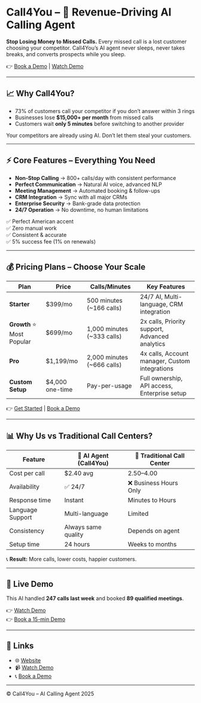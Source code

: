 # Call4You – 🚀 Revenue-Driving AI Calling Agent

**Stop Losing Money to Missed Calls.**
Every missed call is a lost customer choosing your competitor. Call4You’s AI agent never sleeps, never takes breaks, and converts prospects while you sleep.

👉 [Book a Demo](https://call4you.lovable.app) | [Watch Demo](https://call4you.lovable.app)

---

## 📈 Why Call4You?

- 73% of customers call your competitor if you don’t answer within 3 rings
- Businesses lose **$15,000+ per month** from missed calls
- Customers wait **only 5 minutes** before switching to another provider

Your competitors are already using AI. Don’t let them steal your customers.

---

## ⚡ Core Features – Everything You Need

- **Non-Stop Calling** → 800+ calls/day with consistent performance
- **Perfect Communication** → Natural AI voice, advanced NLP
- **Meeting Management** → Automated booking & follow-ups
- **CRM Integration** → Sync with all major CRMs
- **Enterprise Security** → Bank-grade data protection
- **24/7 Operation** → No downtime, no human limitations

✅ Perfect American accent  
✅ Zero manual work  
✅ Consistent & accurate  
✅ 5% success fee (1% on renewals)  

---

## 💰 Pricing Plans – Choose Your Scale

| Plan       | Price       | Calls/Minutes       | Key Features |
|------------|------------|---------------------|--------------|
| **Starter** | $399/mo    | 500 minutes (~166 calls) | 24/7 AI, Multi-language, CRM integration |
| **Growth** ⭐ Most Popular | $699/mo | 1,000 minutes (~333 calls) | 2x calls, Priority support, Advanced analytics |
| **Pro** | $1,199/mo  | 2,000 minutes (~666 calls) | 4x calls, Account manager, Custom integrations |
| **Custom Setup** | $4,000 one-time | Pay-per-usage | Full ownership, API access, Enterprise setup |

👉 [Get Started](https://call4you.lovable.app) | [Book a Demo](https://call4you.lovable.app)

---

## 📊 Why Us vs Traditional Call Centers?

| Feature              | 🤖 AI Agent (Call4You) | 👥 Traditional Call Center |
|-----------------------|------------------------|-----------------------------|
| Cost per call         | $2.40 avg             | $2.50–$4.00                |
| Availability          | ✅ 24/7               | ❌ Business Hours Only      |
| Response time         | Instant               | Minutes to Hours            |
| Language Support      | Multi-language        | Limited                     |
| Consistency           | Always same quality   | Depends on agent            |
| Setup time            | 24 hours              | Weeks to months             |

📞 **Result:** More calls, lower costs, happier customers.

---

## 🎥 Live Demo

This AI handled **247 calls last week** and booked **89 qualified meetings**.

👉 [Watch Demo](https://call4you.lovable.app)  
👉 [Book a 15-min Demo](https://call4you.lovable.app)

---

## 🔗 Links

- 🌐 [Website](https://call4you.lovable.app)
- 📹 [Watch Demo](https://call4you.lovable.app)
- 📞 [Book a Demo](https://call4you.lovable.app)

---

© Call4You – AI Calling Agent 2025
